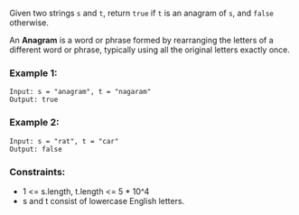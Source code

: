 Given two strings `s` and `t`, return `true` if `t` is an anagram of `s`, and `false` otherwise.

An **Anagram** is a word or phrase formed by rearranging the letters of a different word or phrase, typically using all the original letters exactly once.

### Example 1:
```
Input: s = "anagram", t = "nagaram"
Output: true
```

### Example 2:
```
Input: s = "rat", t = "car"
Output: false
```

### Constraints:

* 1 <= s.length, t.length <= 5 * 10^4
* s and t consist of lowercase English letters.